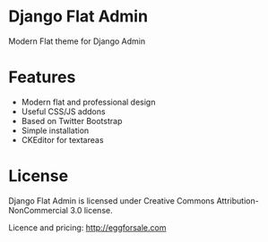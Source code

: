 Django Flat Admin
=================

Modern Flat theme for Django Admin

Features
=================

* Modern flat and professional design
* Useful CSS/JS addons
* Based on Twitter Bootstrap
* Simple installation
* CKEditor for textareas

License
=================

Django Flat Admin is licensed under Creative Commons Attribution-NonCommercial 3.0 license.

Licence and pricing: http://eggforsale.com
